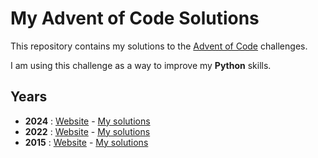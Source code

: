 # My Advent of Code Solutions

This repository contains my solutions to the [Advent of Code](https://adventofcode.com/) challenges.

I am using this challenge as a way to improve my **Python** skills.

## Years
* **2024** : [Website](https://adventofcode.com/2024) - [My solutions](https://github.com/ogzvatansever/advent-of-code/tree/main/2024)
* **2022** : [Website](https://adventofcode.com/2022) - [My solutions](https://github.com/ogzvatansever/advent-of-code/tree/main/2022)
* **2015** : [Website](https://adventofcode.com/2015) - [My solutions](https://github.com/ogzvatansever/advent-of-code/tree/main/2015)
